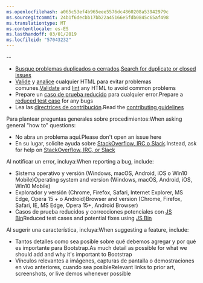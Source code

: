 ```yaml
---
ms.openlocfilehash: a065c53ef4b965eee5576dc4860208a53942979c
ms.sourcegitcommit: 24b1f6decbb17bb22a45166e5fdb0845c65af498
ms.translationtype: MT
ms.contentlocale: es-ES
ms.lasthandoff: 03/01/2019
ms.locfileid: "57043232"
---
```

--

- <span data-ttu-id="d324c-101">[Busque problemas duplicados o cerrados](https://github.com/twbs/bootstrap/issues?utf8=%E2%9C%93&q=is%3Aissue).</span><span class="sxs-lookup"><span data-stu-id="d324c-101">[Search for duplicate or closed issues](https://github.com/twbs/bootstrap/issues?utf8=%E2%9C%93&q=is%3Aissue)</span></span>
- <span data-ttu-id="d324c-102">[Valide](http://validator.w3.org/nu/) y [analice](https://github.com/twbs/bootlint#in-the-browser) cualquier HTML para evitar problemas comunes.</span><span class="sxs-lookup"><span data-stu-id="d324c-102">[Validate](http://validator.w3.org/nu/) and [lint](https://github.com/twbs/bootlint#in-the-browser) any HTML to avoid common problems</span></span>
- <span data-ttu-id="d324c-103">Prepare un [caso de prueba reducido](https://css-tricks.com/reduced-test-cases/) para cualquier error.</span><span class="sxs-lookup"><span data-stu-id="d324c-103">Prepare a [reduced test case](https://css-tricks.com/reduced-test-cases/) for any bugs</span></span>
- <span data-ttu-id="d324c-104">Lea las [directrices de contribución](https://github.com/twbs/bootstrap/blob/master/CONTRIBUTING.md).</span><span class="sxs-lookup"><span data-stu-id="d324c-104">Read the [contributing guidelines](https://github.com/twbs/bootstrap/blob/master/CONTRIBUTING.md)</span></span>

<span data-ttu-id="d324c-105">Para plantear preguntas generales sobre procedimientos:</span><span class="sxs-lookup"><span data-stu-id="d324c-105">When asking general "how to" questions:</span></span>

- <span data-ttu-id="d324c-106">No abra un problema aquí.</span><span class="sxs-lookup"><span data-stu-id="d324c-106">Please don't open an issue here</span></span>
- <span data-ttu-id="d324c-107">En su lugar, solicite ayuda sobre [StackOverflow, IRC o Slack](https://github.com/twbs/bootstrap/blob/master/README.md#community).</span><span class="sxs-lookup"><span data-stu-id="d324c-107">Instead, ask for help on [StackOverflow, IRC, or Slack](https://github.com/twbs/bootstrap/blob/master/README.md#community)</span></span>

<span data-ttu-id="d324c-108">Al notificar un error, incluya:</span><span class="sxs-lookup"><span data-stu-id="d324c-108">When reporting a bug, include:</span></span>

- <span data-ttu-id="d324c-109">Sistema operativo y versión (Windows, macOS, Android, iOS o Win10 Mobile)</span><span class="sxs-lookup"><span data-stu-id="d324c-109">Operating system and version (Windows, macOS, Android, iOS, Win10 Mobile)</span></span>
- <span data-ttu-id="d324c-110">Explorador y versión (Chrome, Firefox, Safari, Internet Explorer, MS Edge, Opera 15 + o Android)</span><span class="sxs-lookup"><span data-stu-id="d324c-110">Browser and version (Chrome, Firefox, Safari, IE, MS Edge, Opera 15+, Android Browser)</span></span>
- <span data-ttu-id="d324c-111">Casos de prueba reducidos y correcciones potenciales con [JS Bin](https://jsbin.com)</span><span class="sxs-lookup"><span data-stu-id="d324c-111">Reduced test cases and potential fixes using [JS Bin](https://jsbin.com)</span></span>

<span data-ttu-id="d324c-112">Al sugerir una característica, incluya:</span><span class="sxs-lookup"><span data-stu-id="d324c-112">When suggesting a feature, include:</span></span>

- <span data-ttu-id="d324c-113">Tantos detalles como sea posible sobre qué debemos agregar y por qué es importante para Bootstrap.</span><span class="sxs-lookup"><span data-stu-id="d324c-113">As much detail as possible for what we should add and why it's important to Bootstrap</span></span>
- <span data-ttu-id="d324c-114">Vínculos relevantes a imágenes, capturas de pantalla o demostraciones en vivo anteriores, cuando sea posible</span><span class="sxs-lookup"><span data-stu-id="d324c-114">Relevant links to prior art, screenshots, or live demos whenever possible</span></span>
